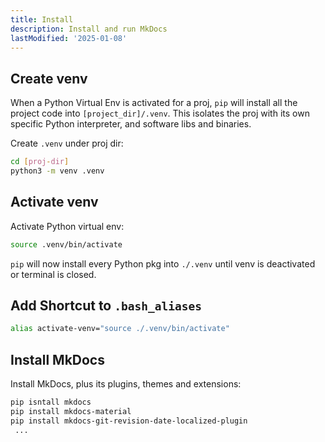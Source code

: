 ```yaml
---
title: Install
description: Install and run MkDocs
lastModified: '2025-01-08'
---
```


## Create venv

When a Python Virtual Env is activated for a proj, `pip` will install all the project code into `[project_dir]/.venv`. This isolates the proj with its own specific Python interpreter, and software libs and binaries.

Create `.venv` under proj dir:

```bash
cd [proj-dir]
python3 -m venv .venv
```

## Activate venv

Activate Python virtual env:

```bash
source .venv/bin/activate
```
`pip` will now install every Python pkg into `./.venv` until venv is deactivated or terminal is closed.

## Add Shortcut to `.bash_aliases`

```bash
alias activate-venv="source ./.venv/bin/activate"
```

## Install MkDocs

Install MkDocs, plus its plugins, themes and extensions:

```bash
pip isntall mkdocs
pip install mkdocs-material
pip install mkdocs-git-revision-date-localized-plugin
 ...

```
